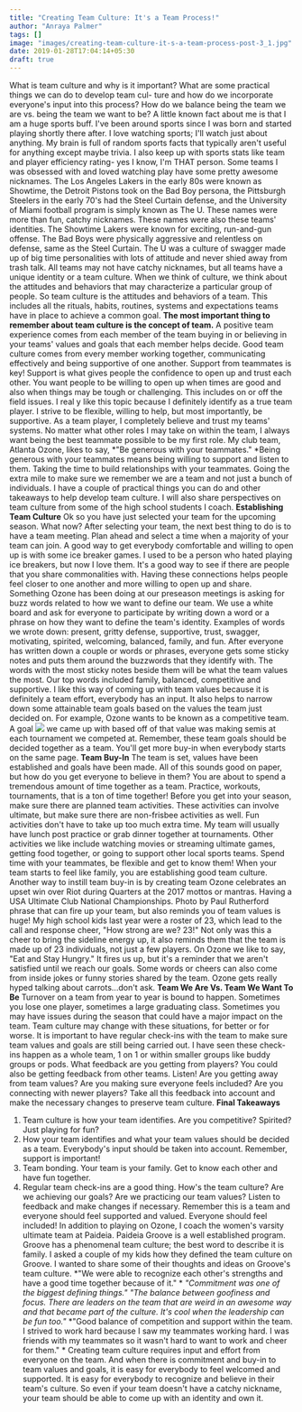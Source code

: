 ```yaml
---
title: "Creating Team Culture: It's a Team Process!"
author: "Anraya Palmer"
tags: []
image: "images/creating-team-culture-it-s-a-team-process-post-3_1.jpg"
date: 2019-01-28T17:04:14+05:30
draft: true
---
```


What is team culture and why is it important? What are 
some practical things we can do to develop team cul-
ture and how do we incorporate everyone's input into 
this process? How do we balance being the team we 
are vs. being the team we want to be?
A little known fact about me is that I am a huge sports buff. I've been around 
sports since I was born and started playing shortly there after. I love watching sports; 
I'll watch just about anything. My brain is full of random sports facts that typically 
aren't useful for anything except maybe trivia. I also keep up with sports stats like 
team and player efficiency rating- yes I know, I'm THAT person. Some teams I was 
obsessed with and loved watching play have some pretty awesome nicknames. The 
Los Angeles Lakers in the early 80s were known as Showtime, the Detroit Pistons 
took on the Bad Boy persona, the Pittsburgh Steelers in the early 70's had the Steel 
Curtain defense, and the University of Miami football program is simply known as 
The U. These names were more than fun, catchy nicknames. These names were also 
these teams' identities. The Showtime Lakers were known for exciting, run-and-gun 
offense. The Bad Boys were physically aggressive and relentless on defense, same as 
the Steel Curtain. The U was a culture of swagger made up of big time personalities 
with lots of attitude and never shied away from trash talk. All teams may not have 
catchy nicknames, but all teams have a unique identity or a team culture. 
When we think of culture, we think about the attitudes and behaviors that may characterize 
a particular group of people. So team culture is the attitudes and behaviors of a team. This 
includes all the rituals, habits, routines, systems and expectations teams have in place to 
achieve a common goal. **The most important thing to remember about team culture is 
the concept of team.** 
A positive team experience comes from each member of the team buying in or believing 
in your teams' values and goals that each member helps decide. Good team culture comes 
from every member working together, communicating effectively and being supportive of 
one another. Support from teammates is key! Support is what gives people the confidence to 
open up and trust each other. You want people to be willing to open up when times are good 
and also when things may be tough or challenging. This includes on or off the field issues. 
I real y like this topic because I definitely identify as a true team player. I strive to be flexible, 
willing to help, but most importantly, be supportive. As a team player, I completely believe 
and trust my teams' systems. No matter what other roles I may take on within the team, I 
always want being the best teammate possible to be my first role. 
My club team, Atlanta Ozone, likes to say, *"Be generous with your teammates." *Being generous 
with your teammates means being willing to support and listen to them. Taking the time to 
build relationships with your teammates. Going the extra mile to make sure we remember 
we are a team and not just a bunch of individuals. I have a couple of practical things you can 
do and other takeaways to help develop team culture. I will also share perspectives on team 
culture from some of the high school students I coach. 
**Establishing Team Culture**
Ok so you have just selected your team for the upcoming season. What now? After selecting 
your team, the next best thing to do is to have a team meeting. Plan ahead and select a time 
when a majority of your team can join. A good way to get everybody comfortable and willing to 
open up is with some ice breaker games. I used to be a person who hated playing ice breakers, 
but now I love them. It's a good way to see if there are people that you share commonalities 
with. Having these connections helps people feel closer to one another and more willing to 
open up and share. 
Something Ozone has been doing at our preseason meetings is asking for buzz words related 
to how we want to define our team. We use a white board and ask for everyone to participate 
by writing down a word or a phrase on how they want to define the team's identity. Examples 
of words we wrote down: present, gritty defense, supportive, trust, swagger, motivating, 
spirited, welcoming, balanced, family, and fun. After everyone has written down a couple or 
words or phrases, everyone gets some sticky notes and puts them around the buzzwords that 
they identify with. The words with the most sticky notes beside them will be what the team 
values the most. Our top words included family, balanced, competitive and supportive. I like 
this way of coming up with team values because it is definitely a team effort, everybody has 
an input. It also helps to narrow down some attainable team goals based on the values the 
team just decided on. For example, Ozone wants to be known as a competitive team. A goal 
![](/images/creating-team-culture-it-s-a-team-process-post-3_1.jpg)
we came up with based off of that value was making semis at each tournament we competed 
at. Remember, these team goals should be decided together as a team. You'll get more buy-in 
when everybody starts on the same page. 
**Team Buy-In**
The team is set, values have been established and goals have been made. All of this sounds 
good on paper, but how do you get everyone to believe in them? You are about to spend a 
tremendous amount of time together as a team. Practice, workouts, tournaments, that is 
a ton of time together! Before you get into your season, make sure there are planned team 
activities. These activities can involve ultimate, but make sure there are non-frisbee activities 
as well. Fun activities don't have to take up too much extra time. 
My team will usually have 
lunch post practice or grab 
dinner together at tournaments. 
Other activities we like include 
watching movies or streaming 
ultimate games, getting food 
together, or going to support 
other local sports teams. Spend 
time with your teammates, be 
flexible and get to know them! 
When your team starts to feel 
like family, you are establishing 
good team culture. 
Another way to instill team 
buy-in is by creating team  Ozone celebrates an upset win over Riot during Quarters at the 2017 
mottos or mantras. Having a  USA Ultimate Club National Championships. Photo by Paul Rutherford
phrase that can fire up your 
team, but also reminds you of team values is huge! My high school kids last year were a roster 
of 23, which lead to the call and response cheer, "How strong are we? 23!" Not only was this 
a cheer to bring the sideline energy up, it also reminds them that the team is made up of 23 
individuals, not just a few players. On Ozone we like to say, "Eat and Stay Hungry." It fires us 
up, but it's a reminder that we aren't satisfied until we reach our goals. Some words or cheers 
can also come from inside jokes or funny stories shared by the team. Ozone gets really hyped 
talking about carrots\...don't ask.
**Team We Are Vs. Team We Want To Be**
Turnover on a team from year to year is bound to happen. Sometimes you lose one player, 
sometimes a large graduating class. Sometimes you may have issues during the season that 
could have a major impact on the team. Team culture may change with these situations, 
for better or for worse. It is important to have regular check-ins with the team to make sure 
team values and goals are still being carried out. I have seen these check-ins happen as a 
whole team, 1 on 1 or within smaller groups like buddy groups or pods. What feedback are 
you getting from players? You could also be getting feedback from other teams. Listen! Are 
you getting away from team values? Are you making sure everyone feels included? Are you 
connecting with newer players? Take all this feedback into account and make the necessary 
changes to preserve team culture. 
**Final Takeaways**
1.  Team culture is how your team identifies. Are you competitive? Spirited? Just playing 
for fun? 
2.  How your team identifies and what your team values should be decided as a team. 
Everybody's input should be taken into account. Remember, support is important!
3.  Team bonding. Your team is your family. Get to know each other and have fun together. 
4.  Regular team check-ins are a good thing. How's the team culture? Are we achieving 
our goals? Are we practicing our team values? Listen to feedback and make changes if 
necessary. Remember this is a team and everyone should feel supported and valued. 
Everyone should feel included!
In addition to playing on Ozone, I coach the women's varsity ultimate team at Paideia. 
Paideia Groove is a well established program. Groove has a phenomenal team culture; the best 
word to describe it is family. I asked a couple of my kids how they defined the team culture 
on Groove. I wanted to share some of their thoughts and ideas on Groove's team culture.
*"We were able to recognize each other's strengths and have a good time together 
because of it." *
*"Commitment was one of the biggest defining things."*
*"The balance between goofiness and focus. There are leaders on the team that are 
weird in an awesome way and that became part of the culture. It's cool when the 
leadership can be fun too."*
*"Good balance of competition and support within the team. I strived to work hard 
because I saw my teammates working hard. I was friends with my teammates so it 
wasn't hard to want to work and cheer for them." *
Creating team culture requires input and effort from everyone on the team. And when 
there is commitment and buy-in to team values and goals, it is easy for everybody to feel 
welcomed and supported. It is easy for everybody to recognize and believe in their team's 
culture. So even if your team doesn't have a catchy nickname, your team should be able to 
come up with an identity and own it. 

